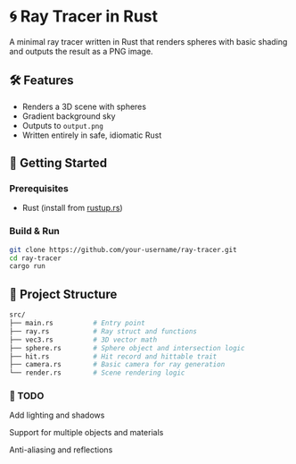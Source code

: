 # 🌀 Ray Tracer in Rust

A minimal ray tracer written in Rust that renders spheres with basic shading and outputs the result as a PNG image.

## 🛠 Features

- Renders a 3D scene with spheres
- Gradient background sky
- Outputs to `output.png`
- Written entirely in safe, idiomatic Rust

## 🚀 Getting Started

### Prerequisites
- Rust (install from [rustup.rs](https://rustup.rs))

### Build & Run

```bash
git clone https://github.com/your-username/ray-tracer.git
cd ray-tracer
cargo run
```

## 📁 Project Structure

```bash
src/
├── main.rs          # Entry point
├── ray.rs           # Ray struct and functions
├── vec3.rs          # 3D vector math
├── sphere.rs        # Sphere object and intersection logic
├── hit.rs           # Hit record and hittable trait
├── camera.rs        # Basic camera for ray generation
└── render.rs        # Scene rendering logic
```

### 🧠 TODO
Add lighting and shadows

Support for multiple objects and materials

Anti-aliasing and reflections
